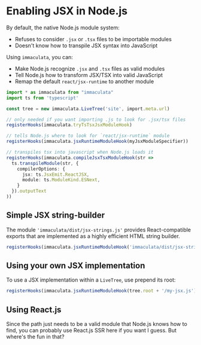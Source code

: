# Enabling JSX in Node.js

By default, the native Node.js module system:

* Refuses to consider `.jsx` or `.tsx` files to be importable modules
* Doesn't know how to transpile JSX syntax into JavaScript

Using `immaculata`, you can:

* Make Node.js recognize `.jsx` and `.tsx` files as valid modules
* Tell Node.js how to transform JSX/TSX into valid JavaScript
* Remap the default `react/jsx-runtime` to another module

```ts
import * as immaculata from "immaculata"
import ts from 'typescript'

const tree = new immaculata.LiveTree('site', import.meta.url)

// only needed if you want importing .js to look for .jsx/tsx files
registerHooks(immaculata.tryTsTsxJsxModuleHook)

// tells Node.js where to look for `react/jsx-runtime` module
registerHooks(immaculata.jsxRuntimeModuleHook(myJsxModuleSpecifier))

// transpiles tsx into javascript when Node.js loads it
registerHooks(immaculata.compileJsxTsxModuleHook(str =>
  ts.transpileModule(str, {
    compilerOptions: {
      jsx: ts.JsxEmit.ReactJSX,
      module: ts.ModuleKind.ESNext,
    }
  }).outputText
))
```

## Simple JSX string-builder

The module `'immaculata/dist/jsx-strings.js'` provides React-compatible
exports that are implemented as a highly efficient HTML string builder.

```ts
registerHooks(immaculata.jsxRuntimeModuleHook('immaculata/dist/jsx-strings.js'))
```

## Using your own JSX implementation

To use a JSX implementation within a `LiveTree`, use prepend its root:

```ts
registerHooks(immaculata.jsxRuntimeModuleHook(tree.root + '/my-jsx.js'))
```

## Using React.js

Since the path just needs to be a valid module that Node.js knows
how to find, you can probably use React.js SSR here if you want I guess.
But where's the fun in that?
